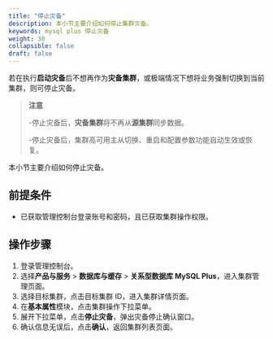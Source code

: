 ```yaml
---
title: "停止灾备"
description: 本小节主要介绍如何停止集群灾备。 
keywords: mysql plus 停止灾备
weight: 30
collapsible: false
draft: false
---
```



若在执行**启动灾备**后不想再作为**灾备集群**，或极端情况下想将业务强制切换到当前集群，则可停止灾备。

> **注意**
> 
> -停止灾备后，**灾备集群**将不再从**源集群**同步数据。
> 
> -停止灾备后，集群高可用主从切换、重启和配置参数功能自动生效或恢复。

本小节主要介绍如何停止灾备。

## 前提条件

- 已获取管理控制台登录账号和密码，且已获取集群操作权限。

## 操作步骤

1. 登录管理控制台。
2. 选择**产品与服务** > **数据库与缓存** > **关系型数据库 MySQL Plus**，进入集群管理页面。
3. 选择目标集群，点击目标集群 ID，进入集群详情页面。  
4. 在**基本属性**模块，点击集群操作下拉菜单。
5. 展开下拉菜单，点击**停止灾备**，弹出灾备停止确认窗口。
6. 确认信息无误后，点击**确认**，返回集群列表页面。
